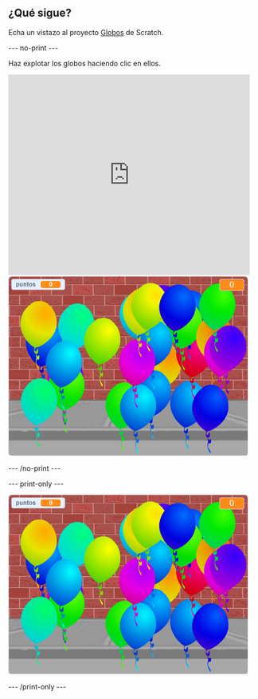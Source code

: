 ## ¿Qué sigue?

Echa un vistazo al proyecto [Globos](https://projects.raspberrypi.org/en/projects/balloons) de Scratch.

\--- no-print \---

Haz explotar los globos haciendo clic en ellos.

<div class="scratch-preview">
  <iframe allowtransparency="true" width="485" height="402" src="https://scratch.mit.edu/projects/embed/299206746/?autostart=false" frameborder="0" scrolling="no"></iframe>
  <img src="images/balloons-final.png">
</div>

\--- /no-print \---

\--- print-only \---

![proyecto completo](images/balloons-final.png)

\--- /print-only \---